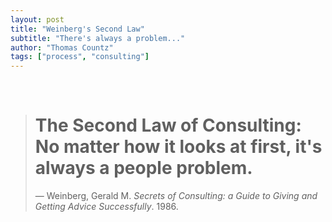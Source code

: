 ```yaml
---
layout: post
title: "Weinberg's Second Law"
subtitle: "There's always a problem..."
author: "Thomas Countz"
tags: ["process", "consulting"]
---
```

<br />

> # The Second Law of Consulting: No matter how it looks at first, it's always a people problem.
> — Weinberg, Gerald M. _Secrets of Consulting: a Guide to Giving and Getting Advice Successfully_. 1986.
